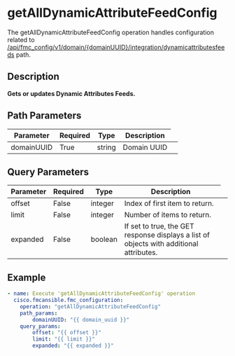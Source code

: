 # getAllDynamicAttributeFeedConfig

The getAllDynamicAttributeFeedConfig operation handles configuration related to [/api/fmc_config/v1/domain/{domainUUID}/integration/dynamicattributesfeeds](/paths//api/fmc_config/v1/domain/{domain_uuid}/integration/dynamicattributesfeeds.md) path.&nbsp;
## Description
**Gets or updates Dynamic Attributes Feeds.**

## Path Parameters
| Parameter | Required | Type | Description |
| --------- | -------- | ---- | ----------- |
| domainUUID | True | string <td colspan=3> Domain UUID |

## Query Parameters
| Parameter | Required | Type | Description |
| --------- | -------- | ---- | ----------- |
| offset | False | integer <td colspan=3> Index of first item to return. |
| limit | False | integer <td colspan=3> Number of items to return. |
| expanded | False | boolean <td colspan=3> If set to true, the GET response displays a list of objects with additional attributes. |

## Example
```yaml
- name: Execute 'getAllDynamicAttributeFeedConfig' operation
  cisco.fmcansible.fmc_configuration:
    operation: "getAllDynamicAttributeFeedConfig"
    path_params:
        domainUUID: "{{ domain_uuid }}"
    query_params:
        offset: "{{ offset }}"
        limit: "{{ limit }}"
        expanded: "{{ expanded }}"

```